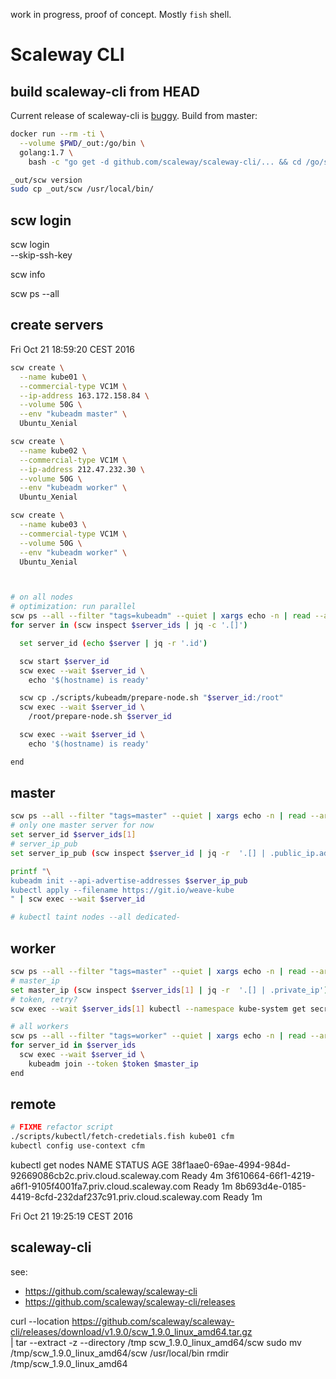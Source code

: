 work in progress, proof of concept.
Mostly `fish` shell.

# Scaleway CLI

## build scaleway-cli from HEAD

Current release of scaleway-cli is [buggy](https://github.com/scaleway/scaleway-cli/issues/395). Build from master: 

```bash
docker run --rm -ti \
  --volume $PWD/_out:/go/bin \
  golang:1.7 \
    bash -c "go get -d github.com/scaleway/scaleway-cli/... && cd /go/src/github.com/scaleway/scaleway-cli && make && cp scw /go/bin"

_out/scw version
sudo cp _out/scw /usr/local/bin/
```


## scw login

scw login \
  --skip-ssh-key

scw info

scw ps --all


## create servers

Fri Oct 21 18:59:20 CEST 2016

```bash
scw create \
  --name kube01 \
  --commercial-type VC1M \
  --ip-address 163.172.158.84 \
  --volume 50G \
  --env "kubeadm master" \
  Ubuntu_Xenial

scw create \
  --name kube02 \
  --commercial-type VC1M \
  --ip-address 212.47.232.30 \
  --volume 50G \
  --env "kubeadm worker" \
  Ubuntu_Xenial

scw create \
  --name kube03 \
  --commercial-type VC1M \
  --volume 50G \
  --env "kubeadm worker" \
  Ubuntu_Xenial



# on all nodes
# optimization: run parallel
scw ps --all --filter "tags=kubeadm" --quiet | xargs echo -n | read --array server_ids
for server in (scw inspect $server_ids | jq -c '.[]')

  set server_id (echo $server | jq -r '.id')

  scw start $server_id
  scw exec --wait $server_id \
    echo '$(hostname) is ready'

  scw cp ./scripts/kubeadm/prepare-node.sh "$server_id:/root"
  scw exec --wait $server_id \
    /root/prepare-node.sh $server_id

  scw exec --wait $server_id \
    echo '$(hostname) is ready'

end
```


## master

```bash
scw ps --all --filter "tags=master" --quiet | xargs echo -n | read --array server_ids
# only one master server for now
set server_id $server_ids[1]
# server_ip_pub
set server_ip_pub (scw inspect $server_id | jq -r  '.[] | .public_ip.address')

printf "\
kubeadm init --api-advertise-addresses $server_ip_pub
kubectl apply --filename https://git.io/weave-kube
" | scw exec --wait $server_id

# kubectl taint nodes --all dedicated-
```

## worker

```bash
scw ps --all --filter "tags=master" --quiet | xargs echo -n | read --array server_ids
# master_ip
set master_ip (scw inspect $server_ids[1] | jq -r  '.[] | .private_ip')
# token, retry?
scw exec --wait $server_ids[1] kubectl --namespace kube-system get secret clusterinfo -o json | jq -r '.data."token-map.json"' | base64 --decode | tr ":" "." | tr -d "{\"}" | read token

# all workers
scw ps --all --filter "tags=worker" --quiet | xargs echo -n | read --array server_ids
for server_id in $server_ids
  scw exec --wait $server_id \
    kubeadm join --token $token $master_ip
end
```


## remote

```bash
# FIXME refactor script
./scripts/kubectl/fetch-credetials.fish kube01 cfm
kubectl config use-context cfm
```


kubectl get nodes
NAME                                                           STATUS    AGE
38f1aae0-69ae-4994-984d-92669086cb2c.priv.cloud.scaleway.com   Ready     4m
3f610664-66f1-4219-a6f1-9105f4001fa7.priv.cloud.scaleway.com   Ready     1m
8b693d4e-0185-4419-8cfd-232daf237c91.priv.cloud.scaleway.com   Ready     1m

Fri Oct 21 19:25:19 CEST 2016






## scaleway-cli

see:
  - https://github.com/scaleway/scaleway-cli
  - https://github.com/scaleway/scaleway-cli/releases

curl --location https://github.com/scaleway/scaleway-cli/releases/download/v1.9.0/scw_1.9.0_linux_amd64.tar.gz \
  | tar --extract -z --directory /tmp scw_1.9.0_linux_amd64/scw
sudo mv /tmp/scw_1.9.0_linux_amd64/scw /usr/local/bin
rmdir /tmp/scw_1.9.0_linux_amd64

